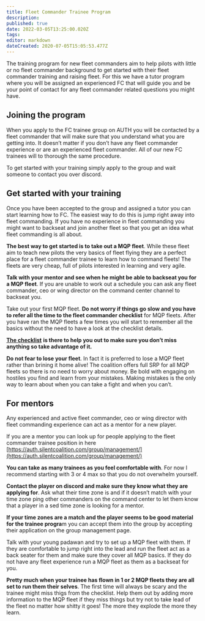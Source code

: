 ```yaml
---
title: Fleet Commander Trainee Program
description: 
published: true
date: 2022-03-05T13:25:00.020Z
tags: 
editor: markdown
dateCreated: 2020-07-05T15:05:53.477Z
---
```


The training program for new fleet commanders aim to help pilots with little or no fleet commander background to get started with their fleet commander training and raising fleet. For this we have a tutor program where you will be assigned an experienced FC that will guide you and be your point of contact for any fleet commander related questions you might have.

## Joining the program

When you apply to the FC trainee group on AUTH you will be contacted by a fleet commander that will make sure that you understand what you are getting into. It doesn’t matter if you don’t have any fleet commander experience or are an experienced fleet commander. All of our new FC trainees will to thorough the same procedure.

To get started with your training simply apply to the group and wait someone to contact you over discord.

## Get started with your training

Once you have been accepted to the group and assigned a tutor you can start learning how to FC. The easiest way to do this is jump right away into fleet commanding. If you have no experience in fleet commanding you might want to backseat and join another fleet so that you get an idea what fleet commanding is all about.

**The best way to get started is to take out a MQP fleet**. While these fleet aim to teach new pilots the very basics of fleet flying they are a perfect place for a fleet commander trainee to learn how to command fleets! The fleets are very cheap, full of pilots interested in learning and very agile.

**Talk with your mentor and see when he might be able to backseat you for a MQP fleet**. If you are unable to work out a schedule you can ask any fleet commander, ceo or wing director on the command center channel to backseat you.

Take out your first MQP fleet. **Do not worry if things go slow and you have to refer all the time to the fleet commander checklist** for MQP fleets. After you have ran the MQP fleets a few times you will start to remember all the basics without the need to have a look at the checklist details.

[**The checklist**](https://wiki.eve-linknet.com/en/groups-and-roles/fc-mqp-checklist) **is there to help you out to make sure you don’t miss anything so take advantage of it.**

**Do not fear to lose your fleet**. In fact it is preferred to lose a MQP fleet rather than brining it home alive! The coalition offers full SRP for all MQP fleets so there is no need to worry about money. Be bold with engaging on hostiles you find and learn from your mistakes. Making mistakes is the only way to learn about when you can take a fight and when you can’t.

## For mentors

Any experienced and active fleet commander, ceo or wing director with fleet commanding experience can act as a mentor for a new player.

If you are a mentor you can look up for people applying to the fleet commander trainee position in here [https://auth.silentcoalition.com/group/management/](https://auth.silentcoalition.com/group/management/)

**You can take as many trainees as you feel comfortable with**. For now I recommend starting with 3 or 4 max so that you do not overwhelm yourself.

**Contact the player on discord and make sure they know what they are applying for**. Ask what their time zone is and if it doesn’t match with your time zone ping other commanders on the command center to let them know that a player in a sed time zone is looking for a mentor.

**If your time zones are a match and the player seems to be good material for the trainee progra**m you can accept them into the group by accepting their application on the group management page.

Talk with your young padawan and try to set up a MQP fleet with them. If they are comfortable to jump right into the lead and run the fleet act as a back seater for them and make sure they cover all MQP basics. If they do not have any fleet experience run a MQP fleet as them as a backseat for you.

**Pretty much when your trainee has flown in 1 or 2 MQP fleets they are all set to run them their selves**. The first time will always be scary and the trainee might miss thigs from the checklist. Help them out by adding more information to the MQP fleet if they miss things but try not to take lead of the fleet no matter how shitty it goes! The more they explode the more they learn.